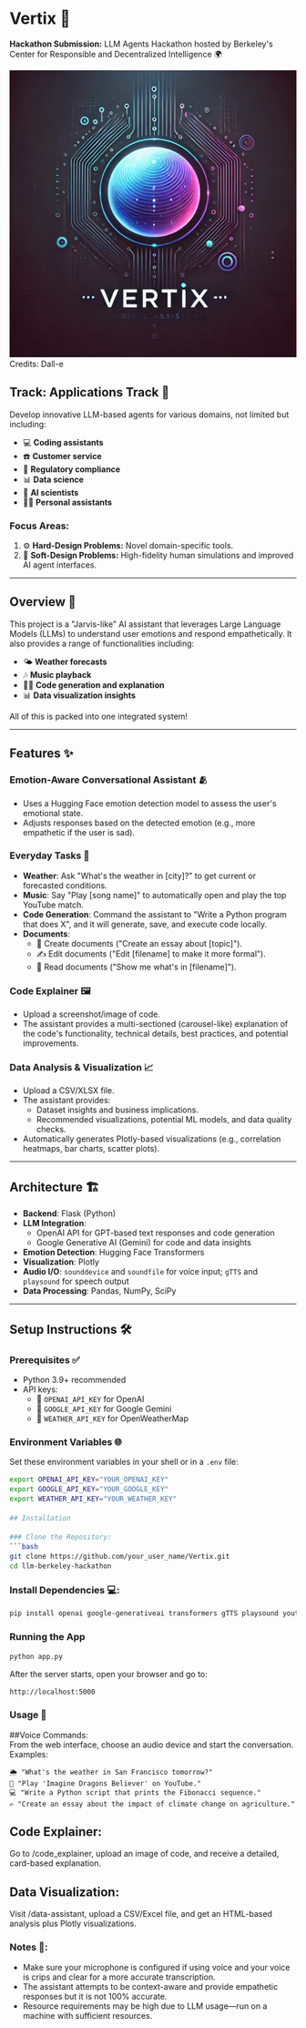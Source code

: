# Vertix 🚀

**Hackathon Submission:** LLM Agents Hackathon hosted by Berkeley's Center for Responsible and Decentralized Intelligence 🌍

![Vertix Logo](https://github.com/JT11-11/Vertix/blob/f3d1bae1366727955568dfef0a9e7e239241514c/image.jpg)
Credits: Dall-e

## Track: Applications Track 🎯

Develop innovative LLM-based agents for various domains, not limited but including:
- 💻 **Coding assistants**
- ☎️ **Customer service**
- 📜 **Regulatory compliance**
- 📊 **Data science**
- 🤖 **AI scientists**
- 🧑‍💻 **Personal assistants**

### **Focus Areas:**
1. ⚙️ **Hard-Design Problems:** Novel domain-specific tools.
2. 🌟 **Soft-Design Problems:** High-fidelity human simulations and improved AI agent interfaces.

---

## Overview 🧠

This project is a "Jarvis-like" AI assistant that leverages Large Language Models (LLMs) to understand user emotions and respond empathetically. It also provides a range of functionalities including:
- 🌤️ **Weather forecasts**
- 🎶 **Music playback**
- 🧑‍💻 **Code generation and explanation**
- 📊 **Data visualization insights**

All of this is packed into one integrated system!

---

## Features ✨

### Emotion-Aware Conversational Assistant 🫂
- Uses a Hugging Face emotion detection model to assess the user's emotional state.
- Adjusts responses based on the detected emotion (e.g., more empathetic if the user is sad).

### Everyday Tasks 🌟
- **Weather**: Ask "What's the weather in [city]?" to get current or forecasted conditions.
- **Music**: Say "Play [song name]" to automatically open and play the top YouTube match.
- **Code Generation**: Command the assistant to "Write a Python program that does X", and it will generate, save, and execute code locally.
- **Documents**:  
  - 📄 Create documents ("Create an essay about [topic]").  
  - ✍️ Edit documents ("Edit [filename] to make it more formal").  
  - 📖 Read documents ("Show me what's in [filename]").

### Code Explainer 🖼️
- Upload a screenshot/image of code.
- The assistant provides a multi-sectioned (carousel-like) explanation of the code's functionality, technical details, best practices, and potential improvements.

### Data Analysis & Visualization 📈
- Upload a CSV/XLSX file.
- The assistant provides:
  - Dataset insights and business implications.
  - Recommended visualizations, potential ML models, and data quality checks.
- Automatically generates Plotly-based visualizations (e.g., correlation heatmaps, bar charts, scatter plots).

---

## Architecture 🏗️

- **Backend**: Flask (Python)
- **LLM Integration**:  
  - OpenAI API for GPT-based text responses and code generation  
  - Google Generative AI (Gemini) for code and data insights
- **Emotion Detection**: Hugging Face Transformers
- **Visualization**: Plotly
- **Audio I/O**: `sounddevice` and `soundfile` for voice input; `gTTS` and `playsound` for speech output
- **Data Processing**: Pandas, NumPy, SciPy

---

## Setup Instructions 🛠️

### Prerequisites ✅
- Python 3.9+ recommended
- API keys:
  - 🔑 `OPENAI_API_KEY` for OpenAI
  - 🔑 `GOOGLE_API_KEY` for Google Gemini
  - 🔑 `WEATHER_API_KEY` for OpenWeatherMap

### Environment Variables 🌐
Set these environment variables in your shell or in a `.env` file:
```bash
export OPENAI_API_KEY="YOUR_OPENAI_KEY"
export GOOGLE_API_KEY="YOUR_GOOGLE_KEY"
export WEATHER_API_KEY="YOUR_WEATHER_KEY"

## Installation

### Clone the Repository:
```bash
git clone https://github.com/your_user_name/Vertix.git
cd llm-berkeley-hackathon
```
### Install Dependencies 💻:  
```bash  
pip install openai google-generativeai transformers gTTS playsound youtube_search requests plotly pandas scipy flask sounddevice soundfile python-docx werkzeug  
```

### Running the App  
```bash  
python app.py
```
After the server starts, open your browser and go to:  
```
http://localhost:5000  
```

### Usage 🎤
##Voice Commands:  
From the web interface, choose an audio device and start the conversation.  
Examples:  
```
🌦️ "What's the weather in San Francisco tomorrow?"
🎵 "Play 'Imagine Dragons Believer' on YouTube."
💻 "Write a Python script that prints the Fibonacci sequence."
✍️ "Create an essay about the impact of climate change on agriculture."
```

## Code Explainer:  
Go to /code_explainer, upload an image of code, and receive a detailed, card-based explanation.

## Data Visualization:  
Visit /data-assistant, upload a CSV/Excel file, and get an HTML-based analysis plus Plotly visualizations.  

### Notes 📝:  
- Make sure your microphone is configured if using voice and your voice is crips and clear for a more accurate transcription. 
- The assistant attempts to be context-aware and provide empathetic responses but it is not 100% accurate. 
- Resource requirements may be high due to LLM usage—run on a machine with sufficient resources.
